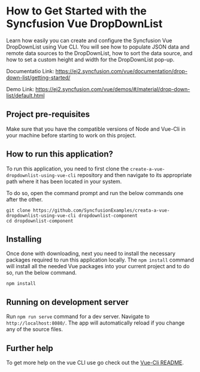 # How to Get Started with the Syncfusion Vue DropDownList

Learn how easily you can create and configure the Syncfusion Vue DropDownList using Vue CLI. You will see how to populate JSON data and remote data sources to the DropDownList, how to sort the data source, and how to set a custom height and width for the DropDownList pop-up. 

Documentatio Link: https://ej2.syncfusion.com/vue/documentation/drop-down-list/getting-started/

Demo Link: https://ej2.syncfusion.com/vue/demos/#/material/drop-down-list/default.html

## Project pre-requisites
Make sure that you have the compatible versions of Node and Vue-Cli in your machine before starting to work on this project.

## How to run this application?
To run this application, you need to first clone the `create-a-vue-dropdownlist-using-vue-cli` repository and then navigate to its appropriate path where it has been located in your system.

To do so, open the command prompt and run the below commands one after the other.

```
git clone https://github.com/SyncfusionExamples/creata-a-vue-dropdownlist-using-vue-cli dropdownlist-component
cd dropdownlist-component
```

## Installing
Once done with downloading, next you need to install the necessary packages required to run this application locally. The `npm install` command will install all the needed Vue packages into your current project and to do so, run the below command.

```
npm install
```

## Running on development server
Run `npm run serve` command for a dev server. Navigate to `http://localhost:8080/`. The app will automatically reload if you change any of the source files.

## Further help

To get more help on the vue CLI use go check out the [Vue-Cli README](https://github.com/vuejs/vue-cli/blob/master/README.md).